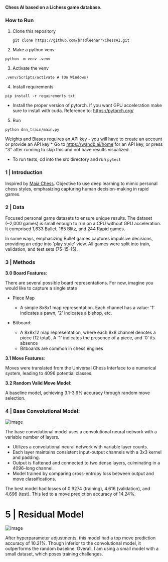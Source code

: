 **Chess AI based on a Lichess game database.** 

### How to Run

1. Clone this repository
   ```
   git clone https://github.com/bradleeharr/ChessAI.git
   ```
2. Make a python venv  
```
python -m venv .venv
```
3. Activate the venv
```
.venv/Scripts/activate # (On Windows)
``` 
4. Install requirements
```
pip install -r requirements.txt
```

* Install the proper version of pytorch. If you want GPU acceleration make sure to install with cuda. Reference to: https://pytorch.org/

5. Run 
```
python dnn_train/main.py
```
Weights and Biases requires an API key - you will have to create an account or provide an API key 
    * Go to https://wandb.ai/home for an API key, or press "3" after running to skip this and not have results visualized.


* To run tests, cd into the src directory and run `pytest`
 


### 1 | Introduction
Inspired by [Maia Chess](https://maiachess.com/). Objective to use deep learning to mimic personal chess styles, emphasizing capturing human decision-making in rapid games.

### 2 | Data
Focused personal game datasets to ensure unique results. The dataset (~2,000 games) is small enough to run on a CPU without GPU acceleration. 
It comprised 1,633 Bullet, 165 Blitz, and 244 Rapid games. 

In some ways, emphasizing Bullet games captures impulsive decisions, providing an edge into 'play style' view. All games were split into train, validation, and test sets (75-15-15).

### 3 | Methods
**3.0 Board Features**:

There are several possible board representations. For now, imagine you would like to capture a single state
* Piece Map
    * A simple 8x8x1 map representation. Each channel has a value: '1' indicates a pawn, '2' indicates a bishop, etc.

* Bitboard:
    * A 8x8x12 map representation, where each 8x8 channel denotes a piece (12 total). A '1' indicates the presence of a piece, and '0' its absence
    * Bitboards are common in chess engines
    

**3.1 Move Features**:

 Moves were translated from the Universal Chess Interface to a numerical system, leading to 4096 potential classes.

**3.2 Random Valid Move Model**:

A baseline model, achieving 3.1-3.6% accuracy through random move selection.

### 4 | Base Convolutional Model:

![image](https://github.com/bradleeharr/BradleeAI/assets/56418392/ec95dcc9-ee64-4d30-9167-0b18f78e52ca)

The base convolutional model uses a convolutional neural network with a variable number of layers.

* Utilizes a convolutional neural network with variable layer counts.
* Each layer maintains consistent input-output channels with a 3x3 kernel and padding.
* Output is flattened and connected to two dense layers, culminating in a 4096-long channel.
* Model trained by comparing cross-entropy loss between output and move classifications.

The best model had losses of 0.9274 (training), 4.616 (validation), and 4.696 (test). This led to a move prediction accuracy of 14.24%.

# 5 | Residual Model
![image](https://github.com/bradleeharr/BradleeAI/assets/56418392/81102fdc-193e-4ccc-a161-fffa3956efb1)

After hyperparameter adjustments, this model had a top move prediction accuracy of 10.21%. Though inferior to the convolutional model, it outperforms the random baseline. Overall, I am using a small model with a small dataset, which poses training challenges. 

